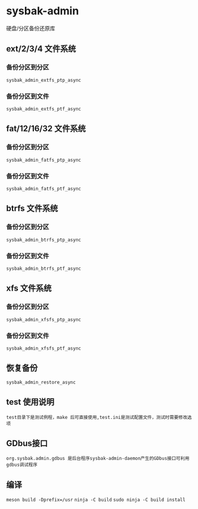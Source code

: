 # sysbak-admin

硬盘/分区备份还原库

## ext/2/3/4 文件系统

### 备份分区到分区
```sysbak_admin_extfs_ptp_async```

### 备份分区到文件
```sysbak_admin_extfs_ptf_async```

## fat/12/16/32 文件系统

### 备份分区到分区
```sysbak_admin_fatfs_ptp_async```

### 备份分区到文件
```sysbak_admin_fatfs_ptf_async```

## btrfs 文件系统

### 备份分区到分区
```sysbak_admin_btrfs_ptp_async```

### 备份分区到文件
```sysbak_admin_btrfs_ptf_async```

## xfs 文件系统

### 备份分区到分区
```sysbak_admin_xfsfs_ptp_async```

### 备份分区到文件
```sysbak_admin_xfsfs_ptf_async```

## 恢复备份
```sysbak_admin_restore_async```
## test 使用说明
```test目录下是测试例程，make 后可直接使用,test.ini是测试配置文件，测试时需要修改选项```

## GDbus接口
```org.sysbak.admin.gdbus 是后台程序sysbak-admin-daemon产生的GDbus接口可利用gdbus调试程序```

## 编译
```meson build -Dprefix=/usr```
```ninja -C build```
```sudo ninja -C build install```
